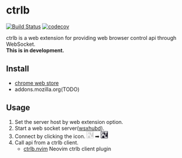 # ctrlb

[![Build Status](https://travis-ci.org/notomo/ctrlb.svg?branch=master)](https://travis-ci.org/notomo/ctrlb)
[![codecov](https://codecov.io/gh/notomo/ctrlb/branch/master/graph/badge.svg)](https://codecov.io/gh/notomo/ctrlb)

ctrlb is a web extension for providing web browser control api through WebSocket.  
**This is in development.**

## Install
- [chrome web store](https://chrome.google.com/webstore/detail/ctrlb/ppeimjidflleifdpgigjikmgmidmmnoh?hl=ja&gl=JP)
- addons.mozilla.org(TODO)

## Usage
1. Set the server host by web extension option.
2. Start a web socket server([wsxhubd](https://github.com/notomo/wsxhub)).
3. Connect by clicking the icon. ![disabled icon](./src/images/icon-19-gray.png) ➡ ![enabled icon](./src/images/icon-19.png)
4. Call api from a ctrlb client.
    - [ctrlb.nvim](https://github.com/notomo/ctrlb.nvim) Neovim ctrlb client plugin
